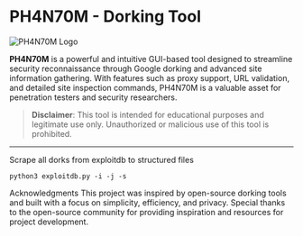 # **PH4N70M - Dorking Tool**
![PH4N70M Logo](https://path-to-your-logo.png) <!-- Optional: Add a logo image -->

**PH4N70M** is a powerful and intuitive GUI-based tool designed to streamline security reconnaissance through Google dorking and advanced site information gathering. With features such as proxy support, URL validation, and detailed site inspection commands, PH4N70M is a valuable asset for penetration testers and security researchers.

> **Disclaimer**: This tool is intended for educational purposes and legitimate use only. Unauthorized or malicious use of this tool is prohibited.
---




Scrape all dorks from exploitdb to structured files
```
python3 exploitdb.py -i -j -s
```

Acknowledgments
This project was inspired by open-source dorking tools and built with a focus on simplicity, efficiency, and privacy.
Special thanks to the open-source community for providing inspiration and resources for project development.


